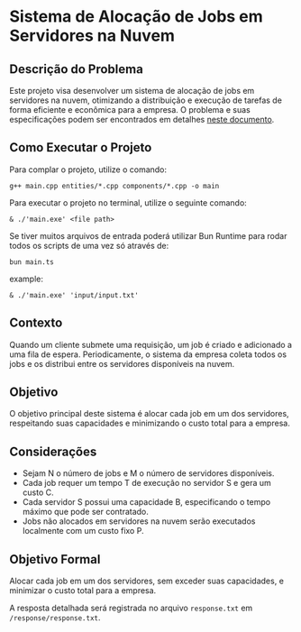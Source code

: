 # Sistema de Alocação de Jobs em Servidores na Nuvem

## Descrição do Problema

Este projeto visa desenvolver um sistema de alocação de jobs em servidores na nuvem, otimizando a distribuição e execução de tarefas de forma eficiente e econômica para a empresa. O problema e suas especificações podem ser encontrados em detalhes [neste documento](https://sig-arq.ufpb.br/arquivos/2024121132b7e163354563f0e1b1397dd/Projeto_Final_2023_2_.pdf).

## Como Executar o Projeto

Para complar o projeto, utilize o comando:

`g++ main.cpp entities/*.cpp components/*.cpp -o main`

Para executar o projeto no terminal, utilize o seguinte comando:

`& ./'main.exe' <file path>`

Se tiver muitos arquivos de entrada poderá utilizar Bun Runtime para rodar todos os scripts de uma vez só através de:

`bun main.ts`

example:

`& ./'main.exe' 'input/input.txt'`

## Contexto

Quando um cliente submete uma requisição, um job é criado e adicionado a uma fila de espera. Periodicamente, o sistema da empresa coleta todos os jobs e os distribui entre os servidores disponíveis na nuvem.

## Objetivo

O objetivo principal deste sistema é alocar cada job em um dos servidores, respeitando suas capacidades e minimizando o custo total para a empresa.

## Considerações

- Sejam N o número de jobs e M o número de servidores disponíveis.
- Cada job requer um tempo T de execução no servidor S e gera um custo C.
- Cada servidor S possui uma capacidade B, especificando o tempo máximo que pode ser contratado.
- Jobs não alocados em servidores na nuvem serão executados localmente com um custo fixo P.

## Objetivo Formal

Alocar cada job em um dos servidores, sem exceder suas capacidades, e minimizar o custo total para a empresa.

A resposta detalhada será registrada no arquivo `response.txt` em `/response/response.txt`.
